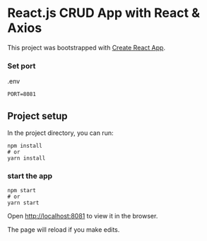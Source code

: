 # React.js CRUD App with React & Axios

This project was bootstrapped with [Create React App](https://github.com/facebook/create-react-app).

### Set port

.env

```
PORT=8081
```

## Project setup

In the project directory, you can run:

```
npm install
# or
yarn install
```

### start the app

```
npm start
# or
yarn start
```

Open [http://localhost:8081](http://localhost:8081) to view it in the browser.

The page will reload if you make edits.

